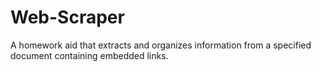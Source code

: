 # Web-Scraper
A homework aid that extracts and organizes information from a specified document containing embedded links.
